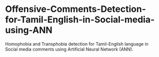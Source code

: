 # Offensive-Comments-Detection-for-Tamil-English-in-Social-media-using-ANN
Homophobia and Transphobia detection for Tamil-English language in Social media comments using Artificial Neural Network (ANN). 
